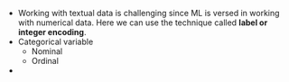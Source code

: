 - Working with textual data is challenging since ML is versed in working with numerical data. Here we can use the technique called **label or integer encoding**.
- Categorical variable
  - Nominal 
  - Ordinal 
- 

